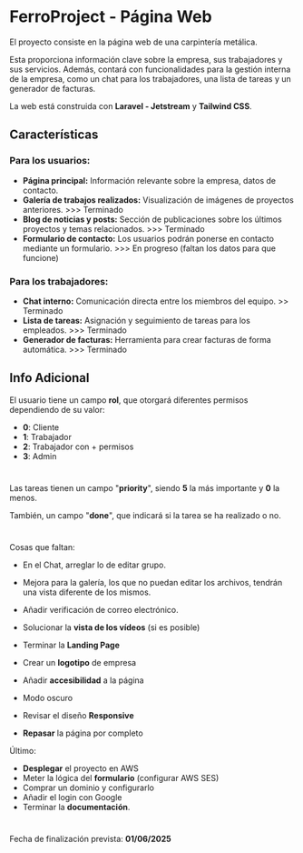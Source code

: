 # FerroProject - Página Web

El proyecto consiste en la página web de una carpintería metálica.

Esta proporciona información clave sobre la empresa, sus trabajadores y sus servicios. Además, contará con funcionalidades para la gestión interna de la empresa, como un chat para los trabajadores, una lista de tareas y un generador de facturas.

La web está construida con **Laravel - Jetstream** y **Tailwind CSS**.

## Características

### Para los usuarios:
- **Página principal:** Información relevante sobre la empresa, datos de contacto.
- **Galería de trabajos realizados:** Visualización de imágenes de proyectos anteriores. >>> Terminado
- **Blog de noticias y posts:** Sección de publicaciones sobre los últimos proyectos y temas relacionados. >>> Terminado
- **Formulario de contacto:** Los usuarios podrán ponerse en contacto mediante un formulario. >>> En progreso (faltan los datos para que funcione)

### Para los trabajadores:
- **Chat interno:** Comunicación directa entre los miembros del equipo. >> Terminado
- **Lista de tareas:** Asignación y seguimiento de tareas para los empleados. >>> Terminado
- **Generador de facturas:** Herramienta para crear facturas de forma automática. >>> Terminado

## Info Adicional

El usuario tiene un campo **rol**, que otorgará diferentes permisos dependiendo de su valor:

- **0**: Cliente 
- **1**: Trabajador
- **2**: Trabajador con + permisos
- **3**: Admin

#
Las tareas tienen un campo "**priority**", siendo **5** la más importante y **0** la menos. 

También, un campo "**done**", que indicará si la tarea se ha realizado o no.

#

Cosas que faltan:
- En el Chat, arreglar lo de editar grupo.
- Mejora para la galería, los que no puedan editar los archivos, tendrán una vista diferente de los mismos.

- Añadir verificación de correo electrónico.
- Solucionar la **vista de los vídeos** (si es posible)
- Terminar la **Landing Page**
- Crear un **logotipo** de empresa
- Añadir **accesibilidad** a la página
- Modo oscuro
- Revisar el diseño **Responsive**
- **Repasar** la página por completo

Último:
- **Desplegar** el proyecto en AWS
- Meter la lógica del **formulario** (configurar AWS SES)
- Comprar un dominio y configurarlo
- Añadir el login con Google
- Terminar la **documentación**.

#

Fecha de finalización prevista: **01/06/2025**